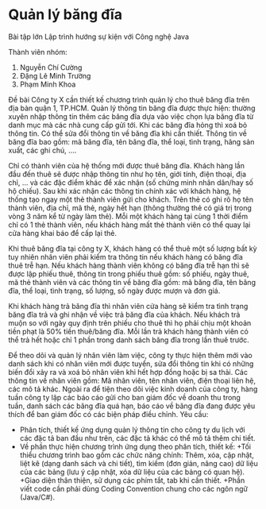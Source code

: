 # Quản lý băng đĩa
Bài tập lớn Lập trình hướng sự kiện với Công nghệ Java

Thành viên nhóm:
1. Nguyễn Chí Cường
2. Đặng Lê Minh Trường
3. Phạm Minh Khoa

Đề bài
Công ty X cần thiết kế chương trình quản lý cho thuê băng đĩa trên địa bàn quận 1, TP.HCM. Quản lý thông tin băng đĩa được thực hiện: thường xuyên nhập thông tin thêm các băng đĩa dựa vào việc chọn lựa băng đĩa từ danh mục mà các nhà cung cấp gửi tới. Khi các băng đĩa hỏng thì xoá bỏ thông tin. Có thể sửa đổi thông tin về băng đĩa khi cần thiết. Thông tin về băng đĩa bao gồm: mã băng đĩa, tên băng đĩa, thể loại, tình trạng, hãng sản xuất, các ghi chú, .... 

Chỉ có thành viên của hệ thống mới được thuê băng đĩa. Khách hàng lần đầu đến thuê sẽ được nhập thông tin như họ tên, giới tính, điện thoại, địa chỉ, ... và các đặc điểm khác để xác nhận (số chứng minh nhân dân/hay số hộ chiếu). Sau khi xác nhận các thông tin chính xác với khách hàng, hệ thống tạo ngay một thẻ thành viên gửi cho khách. Trên thẻ có ghi rõ họ tên thành viên, địa chỉ, mã thẻ, ngày hết hạn (thông thường thẻ có giá trị trong vòng 3 năm kể từ ngày làm thẻ). Mỗi một khách hàng tại cùng 1 thời điểm chỉ có 1 thẻ thành viên, nếu khách hàng mất thẻ thành viên có thể quay lại cửa hàng khai báo để cấp lại thẻ. 

Khi thuê băng đĩa tại công ty X, khách hàng có thể thuê một số lượng bất kỳ tuy nhiên nhân viên phải kiểm tra thông tin nếu khách hàng có băng đĩa thuê trễ hạn. Nếu khách hàng thành viên không có băng đĩa trễ hạn thì sẽ được lập phiếu thuê, thông tin trong phiếu thuê gồm: số phiếu, ngày thuê, mã thẻ thành viên và các thông tin về băng đĩa gồm: mã băng đĩa, tên băng đĩa, thể loại, tình trạng, số lượng, số ngày được mượn và đơn giá.

Khi khách hàng trả băng đĩa thì nhân viên cửa hàng sẽ kiểm tra tình trạng băng đĩa trả và ghi nhận về việc trả băng đĩa của khách. Nếu khách trả muộn so với ngày quy định trên phiếu cho thuê thì họ phải chịu một khoản tiền phạt là 50% tiền thuê/băng đĩa. Mỗi lần trả khách hàng thành viên có thể trả hết hoặc chỉ 1 phần trong danh sách băng đĩa trong lần thuê trước.

Để theo dõi và quản lý nhân viên làm việc, công ty thực hiện thêm mới vào danh sách khi có nhân viên mới được tuyển, sửa đổi thông tin khi có những biến đổi xảy ra và xoá bỏ nhân viên khi hết hợp đồng hoặc bị sa thải. Các thông tin về nhân viên gồm: Mã nhân viên, tên nhân viên, điện thoại liên hệ, các mô tả khác. Ngoài ra để tiện theo dõi việc kinh doanh của công ty, hàng tuần công ty lập các báo cáo gửi cho ban giám đốc về doanh thu trong tuần, danh sách các băng đĩa quá hạn, báo cáo về băng đĩa đang được yêu thích để ban giám đốc có các biện pháp điều chỉnh.
Yêu cầu: 
  + Phân tích, thiết kế ứng dụng quản lý thông tin cho công ty du lịch với các đặc tả ban đầu như trên, các đặc tả khác có thể mô tả thêm chi tiết. 
  + Về phần thực hiện chương trình ứng dụng theo phân tích, thiết kế: 
  +Tối thiểu chương trình bao gồm các chức năng chính: Thêm, xóa, cập nhật, liệt kê (dạng danh sách và chi tiết), tìm kiếm (đơn giản, nâng cao) dữ liệu của các bảng (lưu ý cập nhật, xóa dữ liệu của các bảng có quan hệ).
  +Giao diện thân thiện, sử dụng các phím tắt, tab khi cần thiết.
  +Phần viết code cần phải dùng Coding Convention chung cho các ngôn ngữ (Java/C#).

